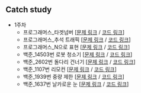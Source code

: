 ## Catch study

- 1주차
  - 프로그래머스_타겟넘버 [[문제 링크](https://programmers.co.kr/learn/courses/30/lessons/43165) / [코드 링크](https://github.com/catch4/Song/blob/master/week1/Target_number.cpp)]
  - 프로그래머스_추석 트래픽 [[문제 링크](https://programmers.co.kr/learn/courses/30/lessons/17676) / [코드 링크](https://github.com/catch4/Song/blob/master/week1/Traffic.cpp)]
  - 프로그래머스_N으로 표현 [[문제 링크](https://programmers.co.kr/learn/courses/30/lessons/42895) / [코드 링크](https://github.com/catch4/Song/blob/master/week1/Represent_N.cpp)]
  - 백준_14503번 로봇 청소기 [[문제 링크](https://www.acmicpc.net/problem/14503) / [코드 링크](https://github.com/catch4/Song/blob/master/week1/14503_robot.cpp)]
  - 백준_2602번 돌다리 건너기 [[문제 링크](https://www.acmicpc.net/problem/2602) / [코드 링크](https://github.com/catch4/Song/blob/master/week1/2602_stone_bridge.cpp)]
  - 백준_1107번 리모컨 [[문제 링크](https://www.acmicpc.net/problem/1107) / [코드 링크](https://github.com/catch4/Song/blob/master/week1/1107_remote_control.cpp)]
  - 백준_1939번 중량 제한 [[문제 링크](https://www.acmicpc.net/problem/1939) / [코드 링크](https://github.com/catch4/Song/blob/master/week1/1939_weight_limit.cpp)]
  - 백준_1637번 날카로운 눈 [[문제 링크](https://www.acmicpc.net/problem/1637) / [코드 링크](https://github.com/catch4/Song/blob/master/week1/1637_sharp_eye.cpp)]

